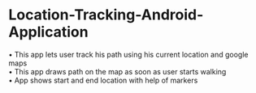 # Location-Tracking-Android-Application</br>
• This app lets user track his path using his current location and google maps</br>
• This app draws path on the map as soon as user starts walking</br>
• App shows start and end location with help of markers</br>
